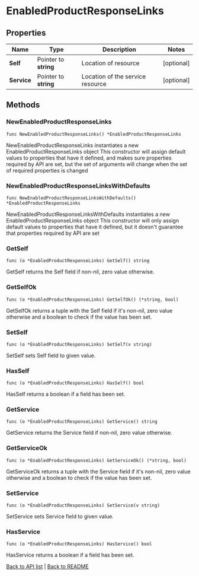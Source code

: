 # EnabledProductResponseLinks

## Properties

Name | Type | Description | Notes
------------ | ------------- | ------------- | -------------
**Self** | Pointer to **string** | Location of resource | [optional] 
**Service** | Pointer to **string** | Location of the service resource | [optional] 

## Methods

### NewEnabledProductResponseLinks

`func NewEnabledProductResponseLinks() *EnabledProductResponseLinks`

NewEnabledProductResponseLinks instantiates a new EnabledProductResponseLinks object
This constructor will assign default values to properties that have it defined,
and makes sure properties required by API are set, but the set of arguments
will change when the set of required properties is changed

### NewEnabledProductResponseLinksWithDefaults

`func NewEnabledProductResponseLinksWithDefaults() *EnabledProductResponseLinks`

NewEnabledProductResponseLinksWithDefaults instantiates a new EnabledProductResponseLinks object
This constructor will only assign default values to properties that have it defined,
but it doesn't guarantee that properties required by API are set

### GetSelf

`func (o *EnabledProductResponseLinks) GetSelf() string`

GetSelf returns the Self field if non-nil, zero value otherwise.

### GetSelfOk

`func (o *EnabledProductResponseLinks) GetSelfOk() (*string, bool)`

GetSelfOk returns a tuple with the Self field if it's non-nil, zero value otherwise
and a boolean to check if the value has been set.

### SetSelf

`func (o *EnabledProductResponseLinks) SetSelf(v string)`

SetSelf sets Self field to given value.

### HasSelf

`func (o *EnabledProductResponseLinks) HasSelf() bool`

HasSelf returns a boolean if a field has been set.

### GetService

`func (o *EnabledProductResponseLinks) GetService() string`

GetService returns the Service field if non-nil, zero value otherwise.

### GetServiceOk

`func (o *EnabledProductResponseLinks) GetServiceOk() (*string, bool)`

GetServiceOk returns a tuple with the Service field if it's non-nil, zero value otherwise
and a boolean to check if the value has been set.

### SetService

`func (o *EnabledProductResponseLinks) SetService(v string)`

SetService sets Service field to given value.

### HasService

`func (o *EnabledProductResponseLinks) HasService() bool`

HasService returns a boolean if a field has been set.


[Back to API list](../README.md#documentation-for-api-endpoints) | [Back to README](../README.md)
